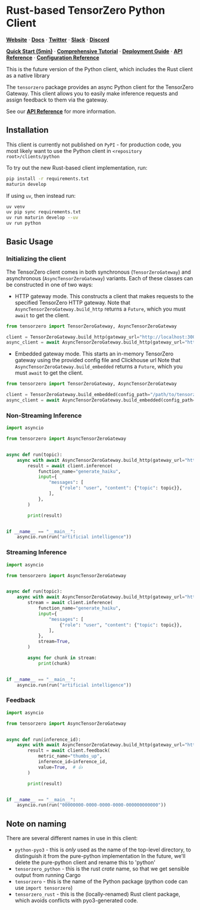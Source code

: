 # Rust-based TensorZero Python Client

**[Website](https://www.tensorzero.com/)** ·
**[Docs](https://www.tensorzero.com/docs)** ·
**[Twitter](https://www.x.com/tensorzero)** ·
**[Slack](https://www.tensorzero.com/slack)** ·
**[Discord](https://www.tensorzero.com/discord)**

**[Quick Start (5min)](https://www.tensorzero.com/docs/gateway/tutorial)** ·
**[Comprehensive Tutorial](https://www.tensorzero.com/docs/gateway/tutorial)** ·
**[Deployment Guide](https://www.tensorzero.com/docs/gateway/deployment)** ·
**[API Reference](https://www.tensorzero.com/docs/gateway/api-reference)** ·
**[Configuration Reference](https://www.tensorzero.com/docs/gateway/deployment)**

This is the future version of the Python client, which includes the Rust client as a native library

The `tensorzero` package provides an async Python client for the TensorZero Gateway.
This client allows you to easily make inference requests and assign feedback to them via the gateway.

See our **[API Reference](https://www.tensorzero.com/docs/gateway/api-reference)** for more information.

## Installation

This client is currently not published on `PyPI` - for production code, you most likely want to
use the Python client in `<repository root>/clients/python`

To try out the new Rust-based client implementation, run:

```bash
pip install -r requirements.txt
maturin develop
```

If using `uv`, then instead run:

```bash
uv venv
uv pip sync requirements.txt
uv run maturin develop --uv
uv run python
```

## Basic Usage

### Initializing the client

The TensorZero client comes in both synchronous (`TensorZeroGateway`) and asynchronous (`AsyncTensorZeroGateway`) variants.
Each of these classes can be constructed in one of two ways:

- HTTP gateway mode. This constructs a client that makes requests to the specified TensorZero HTTP gateway.
  Note that `AsyncTensorZeroGateway.build_http` returns a `Future`, which you must `await` to get the client.

```python
from tensorzero import TensorZeroGateway, AsyncTensorZeroGateway

client = TensorZeroGateway.build_http(gateway_url="http://localhost:3000")
async_client = await AsyncTensorZeroGateway.build_http(gateway_url="http://localhost:3000")
```

- Embedded gateway mode. This starts an in-memory TensorZero gateway using the provided config file and Clickhouse url
  Note that `AsyncTensorZeroGateway.build_embedded` returns a `Future`, which you must `await` to get the client.

```python
from tensorzero import TensorZeroGateway, AsyncTensorZeroGateway

client = TensorZeroGateway.build_embedded(config_path="/path/to/tensorzero.toml", clickhouse_url="http://chuser:chpassword@localhost:8123/tensorzero-python-e2e")
async_client = await AsyncTensorZeroGateway.build_embedded(config_path="/path/to/tensorzero.toml", clickhouse_url="http://chuser:chpassword@localhost:8123/tensorzero-python-e2e")
```

### Non-Streaming Inference

```python
import asyncio

from tensorzero import AsyncTensorZeroGateway


async def run(topic):
    async with await AsyncTensorZeroGateway.build_http(gateway_url="http://localhost:3000") as client:
        result = await client.inference(
            function_name="generate_haiku",
            input={
                "messages": [
                    {"role": "user", "content": {"topic": topic}},
                ],
            },
        )

        print(result)


if __name__ == "__main__":
    asyncio.run(run("artificial intelligence"))
```

### Streaming Inference

```python
import asyncio

from tensorzero import AsyncTensorZeroGateway


async def run(topic):
    async with await AsyncTensorZeroGateway.build_http(gateway_url="http://localhost:3000") as client:
        stream = await client.inference(
            function_name="generate_haiku",
            input={
                "messages": [
                    {"role": "user", "content": {"topic": topic}},
                ],
            },
            stream=True,
        )

        async for chunk in stream:
            print(chunk)


if __name__ == "__main__":
    asyncio.run(run("artificial intelligence"))

```

### Feedback

```python
import asyncio

from tensorzero import AsyncTensorZeroGateway


async def run(inference_id):
    async with await AsyncTensorZeroGateway.build_http(gateway_url="http://localhost:3000") as client:
        result = await client.feedback(
            metric_name="thumbs_up",
            inference_id=inference_id,
            value=True,  # 👍
        )

        print(result)


if __name__ == "__main__":
    asyncio.run(run("00000000-0000-0000-0000-000000000000"))
```

## Note on naming

There are several different names in use in this client:

- `python-pyo3` - this is _only_ used as the name of the top-level directory, to distinguish it from the pure-python implementation
  In the future, we'll delete the pure-python client and rename this to 'python'
- `tensorzero_python` - this is the rust _crate_ name, so that we get sensible output from running Cargo
- `tensorzero` - this is the name of the Python package (python code can use `import tensorzero`)
- `tensorzero_rust` - this is the (locally-renamed) Rust client package, which avoids conflicts with pyo3-generated code.
